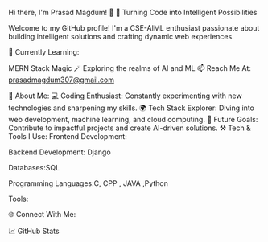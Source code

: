 Hi there, I'm Prasad Magdum! 👋
🚀 Turning Code into Intelligent Possibilities

Welcome to my GitHub profile! I'm a CSE-AIML enthusiast passionate about building intelligent solutions and crafting dynamic web experiences.

🌱 Currently Learning:

MERN Stack Magic 🪄
Exploring the realms of AI and ML
📫 Reach Me At:
prasadmagdum307@gmail.com

🌟 About Me:
💻 Coding Enthusiast: Constantly experimenting with new technologies and sharpening my skills.
🌍 Tech Stack Explorer: Diving into web development, machine learning, and cloud computing.
🎯 Future Goals: Contribute to impactful projects and create AI-driven solutions.
⚒️ Tech & Tools I Use:
Frontend Development:




Backend Development: Django


Databases:SQL


Programming Languages:C, CPP , JAVA ,Python





Tools:




🌐 Connect With Me:


📈 GitHub Stats


